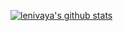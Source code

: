 [![lenivaya's github stats](https://github-readme-stats.vercel.app/api?username=lenivaya&count_private=true&include_all_commits=true&show_icons=true&hide_title=true&hide_border=true)](https://github.com/Lenivaya)

<!-- [![lenivaya's github stats](https://github-readme-stats.vercel.app/api?username=lenivaya&count_private=true&include_all_commits=true&show_icons=true&hide_title=true&hide_border=true&bg_color=232627&text_color=ffffd7&icon_color=af5f5f&title_color=ff557)](https://github.com/Lenivaya) -->
<!-- ![lenivaya's lang stats](https://github-readme-stats.vercel.app/api/top-langs/?username=Lenivaya&langs_count=8&layout=compact&hide_title=true&hide_border=true&bg_color=232627&text_color=ffffd7&icon_color=af5f5f&title_color=ff557) -->

<!-- <p align="center"> -->
<!--   <a href="https://github.com/Lenivaya/"> -->
<!--     <img src="https://raw.githubusercontent.com/Lenivaya/Lenivaya/master/github-metrics.svg" /> -->
<!--   </a> -->
<!-- </p>  -->
